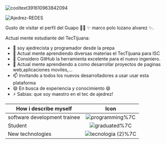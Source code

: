 ![cooltext391610963842094](https://user-images.githubusercontent.com/50537557/130899830-b0754fd5-5b04-4603-b57b-67751acee200.png)

![Ajedrez-REDES](https://user-images.githubusercontent.com/50537557/130899860-89c267b0-6b1f-445c-8298-61a5575146ff.jpg)

Gusto de visitar el perfil del Guapo 👨‍🏫 ✨ marco polo lozano alvarez ✨.

Actual mente estudiante del TecTijuana:

- 🔭 soy ajedrecista y programador desde la prepa
- 📲 Actual mente aprendiendo diversas materias el TecTijuana para ISC
- 🤔 Considero GitHub la herramienta excelente para el nuevo ingeniero.
- 💬 Actual mente aprendiendo a como desarrollar proyectos de paginas web,aplicaciones moviles,...
- 📫 Invitando a todos los nuevos desarrolladores a usar usar esta plataforma
- 😄 En busca de experiencia y conocimiento 😄
- ⚡ Sabias: que soy maestro en el tec de ajedrez!

| How i describe myself        | Icon |
|----------------|:----:|
| software development trainee |![programming](https://user-images.githubusercontent.com/79510480/110405660-c1eba500-8035-11eb-9916-317398313eb1.png)%7C
| Student                      |![graduated](https://user-images.githubusercontent.com/79510480/110405676-c7e18600-8035-11eb-9645-e3b776ed7a8b.png)%7C
| New technologies             |![tecnologia (2)](https://user-images.githubusercontent.com/79510480/110405516-8f41ac80-8035-11eb-9386-4849b54e10de.png)%7C
